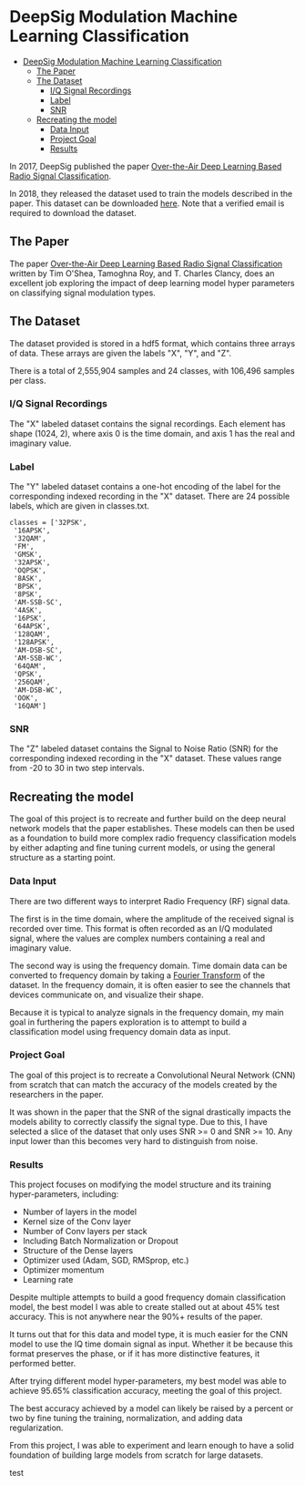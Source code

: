 # DeepSig Modulation Machine Learning Classification

- [DeepSig Modulation Machine Learning Classification](#deepsig-modulation-machine-learning-classification)
	- [The Paper](#the-paper)
	- [The Dataset](#the-dataset)
		- [I/Q Signal Recordings](#iq-signal-recordings)
		- [Label](#label)
		- [SNR](#snr)
	- [Recreating the model](#recreating-the-model)
		- [Data Input](#data-input)
		- [Project Goal](#project-goal)
		- [Results](#results)

In 2017, DeepSig published the paper [Over-the-Air Deep Learning Based Radio Signal Classification](https://ieeexplore.ieee.org/document/8267032). 

In 2018, they released the dataset used to train the models described in the paper. This dataset can be downloaded [here](https://www.deepsig.ai/datasets). Note that a verified email is required to download the dataset. 

## The Paper

The paper [Over-the-Air Deep Learning Based Radio Signal Classification](https://ieeexplore.ieee.org/document/8267032) written by Tim O'Shea, Tamoghna Roy, and T. Charles Clancy, does an excellent job exploring the impact of deep learning model hyper parameters on classifying signal modulation types. 

## The Dataset

The dataset provided is stored in a hdf5 format, which contains three arrays of data. These arrays are given the labels "X", "Y", and "Z".

There is a total of 2,555,904 samples and 24 classes, with 106,496 samples per class. 

### I/Q Signal Recordings

The "X" labeled dataset contains the signal recordings. Each element has shape (1024, 2), where axis 0 is the time domain, and axis 1 has the real and imaginary value. 

### Label

The "Y" labeled dataset contains a one-hot encoding of the label for the corresponding indexed recording in the "X" dataset. There are 24 possible labels, which are given in classes.txt. 

```
classes = ['32PSK',
 '16APSK',
 '32QAM',
 'FM',
 'GMSK',
 '32APSK',
 'OQPSK',
 '8ASK',
 'BPSK',
 '8PSK',
 'AM-SSB-SC',
 '4ASK',
 '16PSK',
 '64APSK',
 '128QAM',
 '128APSK',
 'AM-DSB-SC',
 'AM-SSB-WC',
 '64QAM',
 'QPSK',
 '256QAM',
 'AM-DSB-WC',
 'OOK',
 '16QAM']
```

### SNR

The "Z" labeled dataset contains the Signal to Noise Ratio (SNR) for the corresponding indexed recording in the "X" dataset. These values range from -20 to 30 in two step intervals. 

## Recreating the model

The goal of this project is to recreate and further build on the deep neural network models that the paper establishes. These models can then be used as a foundation to build more complex radio frequency classification models by either adapting and fine tuning current models, or using the general structure as a starting point. 

### Data Input

There are two different ways to interpret Radio Frequency (RF) signal data.

The first is in the time domain, where the amplitude of the received signal is recorded over time. This format is often recorded as an I/Q modulated signal, where the values are complex numbers containing a real and imaginary value. 

The second way is using the frequency domain. Time domain data can be converted to frequency domain by taking a [Fourier Transform](https://en.wikipedia.org/wiki/Discrete_Fourier_transform) of the dataset. In the frequency domain, it is often easier to see the channels that devices communicate on, and visualize their shape. 

Because it is typical to analyze signals in the frequency domain, my main goal in furthering the papers exploration is to attempt to build a classification model using frequency domain data as input. 

### Project Goal

The goal of this project is to recreate a Convolutional Neural Network (CNN) from scratch that can match the accuracy of the models created by the researchers in the paper. 

It was shown in the paper that the SNR of the signal drastically impacts the models ability to correctly classify the signal type. Due to this, I have selected a slice of the dataset that only uses SNR >= 0 and SNR >= 10. Any input lower than this becomes very hard to distinguish from noise. 

### Results

This project focuses on modifying the model structure and its training hyper-parameters, including:
- Number of layers in the model
- Kernel size of the Conv layer
- Number of Conv layers per stack
- Including Batch Normalization or Dropout
- Structure of the Dense layers
- Optimizer used (Adam, SGD, RMSprop, etc.)
- Optimizer momentum
- Learning rate

Despite multiple attempts to build a good frequency domain classification model, the best model I was able to create stalled out at about 45% test accuracy. This is not anywhere near the 90%+ results of the paper. 

It turns out that for this data and model type, it is much easier for the CNN model to use the IQ time domain signal as input. Whether it be because this format preserves the phase, or if it has more distinctive features, it performed better. 

After trying different model hyper-parameters, my best model was able to achieve 95.65% classification accuracy, meeting the goal of this project. 

The best accuracy achieved by a model can likely be raised by a percent or two by fine tuning the training, normalization, and adding data regularization. 

From this project, I was able to experiment and learn enough to have a solid foundation of building large models from scratch for large datasets. 

test